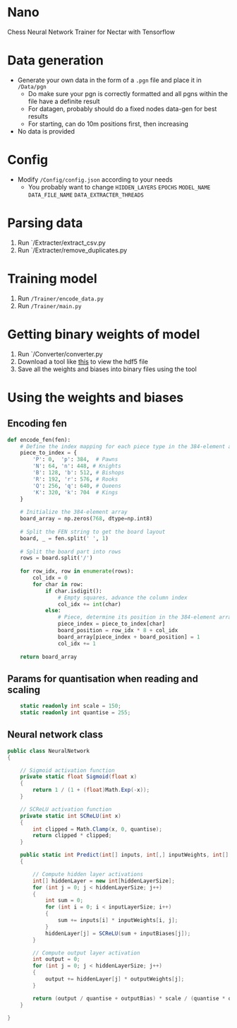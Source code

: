 # Nano
Chess Neural Network Trainer for Nectar with Tensorflow
# Data generation
* Generate your own data in the form of a `.pgn` file and place it in `/Data/pgn`
  * Do make sure your pgn is correctly formatted and all pgns within the file have a definite result
  * For datagen, probably should do a fixed nodes data-gen for best results
  * For starting, can do 10m positions first, then increasing
* No data is provided
# Config
* Modify `/Config/config.json` according to your needs
  * You probably want to change `HIDDEN_LAYERS` `EPOCHS` `MODEL_NAME` `DATA_FILE_NAME` `DATA_EXTRACTER_THREADS`
# Parsing data
1) Run `/Extracter/extract_csv.py
2) Run `/Extracter/remove_duplicates.py
# Training model
1) Run `/Trainer/encode_data.py`
2) Run `/Trainer/main.py`
# Getting binary weights of model
1) Run `/Converter/converter.py
2) Download a tool like [this](https://portal.hdfgroup.org/downloads/hdfview/hdfview3_3_1.html) to view the hdf5 file
3) Save all the weights and biases into binary files using the tool
# Using the weights and biases
## Encoding fen
```python
def encode_fen(fen):
    # Define the index mapping for each piece type in the 384-element array
    piece_to_index = {
        'P': 0,  'p': 384,  # Pawns
        'N': 64, 'n': 448, # Knights
        'B': 128, 'b': 512, # Bishops
        'R': 192, 'r': 576, # Rooks
        'Q': 256, 'q': 640, # Queens
        'K': 320, 'k': 704  # Kings
    }
    
    # Initialize the 384-element array
    board_array = np.zeros(768, dtype=np.int8)  
    
    # Split the FEN string to get the board layout
    board, _ = fen.split(' ', 1)
    
    # Split the board part into rows
    rows = board.split('/')
    
    for row_idx, row in enumerate(rows):
        col_idx = 0
        for char in row:
            if char.isdigit():
                # Empty squares, advance the column index
                col_idx += int(char)
            else:
                # Piece, determine its position in the 384-element array
                piece_index = piece_to_index[char]
                board_position = row_idx * 8 + col_idx
                board_array[piece_index + board_position] = 1
                col_idx += 1
    
    return board_array
```
## Params for quantisation when reading and scaling
```cs
    static readonly int scale = 150;
    static readonly int quantise = 255;
```
## Neural network class
```cs
public class NeuralNetwork
{

    // Sigmoid activation function
    private static float Sigmoid(float x)
    {
        return 1 / (1 + (float)Math.Exp(-x));
    }

    // SCReLU activation function
    private static int SCReLU(int x)
    {
        int clipped = Math.Clamp(x, 0, quantise);
        return clipped * clipped;
    }

    public static int Predict(int[] inputs, int[,] inputWeights, int[] inputBiases, int[] outputWeights, int outputBias)
    {

        // Compute hidden layer activations
        int[] hiddenLayer = new int[hiddenLayerSize];
        for (int j = 0; j < hiddenLayerSize; j++)
        {
            int sum = 0;
            for (int i = 0; i < inputLayerSize; i++)
            {
                sum += inputs[i] * inputWeights[i, j];
            }
            hiddenLayer[j] = SCReLU(sum + inputBiases[j]);
        }

        // Compute output layer activation
        int output = 0;
        for (int j = 0; j < hiddenLayerSize; j++)
        {
            output += hiddenLayer[j] * outputWeights[j];
        }

        return (output / quantise + outputBias) * scale / (quantise * quantise);
    }

}

```
